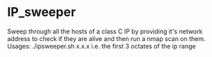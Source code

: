 # IP_sweeper
Sweep through all the hosts of a class C IP by providing it's network address to check if they are alive and then run a nmap scan on them.
Usages: ./ipsweeper.sh x.x.x i.e. the first 3 octates of the ip range
